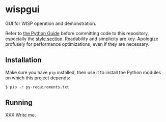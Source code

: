 wispgui
=======

GUI for WISP operation and demonstration.

Refer to [the Python Guide](http://python-guide.org/) before committing code to
this repository, especially the [style
section](http://docs.python-guide.org/en/latest/writing/style.html).
Readability and simplicity are key.  Apologize profusely for performance
optimizations, even if they are necessary.

Installation
------------

Make sure you have `pip` installed, then use it to install the Python modules
on which this project depends:

    $ pip -r py-requirements.txt

Running
-------

XXX Write me.
